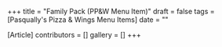 +++
title = "Family Pack (PP&W Menu Item)"
draft = false
tags = [Pasqually's Pizza & Wings Menu Items]
date = ""

[Article]
contributors = []
gallery = []
+++